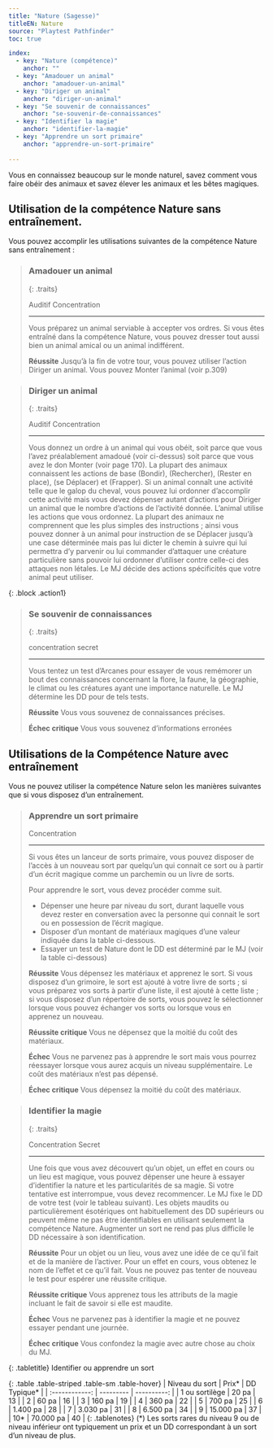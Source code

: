 ```yaml
---
title: "Nature (Sagesse)"
titleEN: Nature
source: "Playtest Pathfinder"
toc: true

index:
  - key: "Nature (compétence)"
    anchor: ""
  - key: "Amadouer un animal"
    anchor: "amadouer-un-animal"
  - key: "Diriger un animal"
    anchor: "diriger-un-animal"
  - key: "Se souvenir de connaissances"
    anchor: "se-souvenir-de-connaissances"
  - key: "Identifier la magie"
    anchor: "identifier-la-magie"
  - key: "Apprendre un sort primaire"
    anchor: "apprendre-un-sort-primaire"
    
---
```


Vous en connaissez beaucoup sur le monde naturel, savez comment vous faire obéir des animaux et savez élever les animaux et les bêtes magiques.

## Utilisation de la compétence Nature sans entraînement.
Vous pouvez accomplir les utilisations suivantes de la compétence Nature sans entraînement :

> ### Amadouer un animal
> 
> {: .traits}
> 
> Auditif
> Concentration
>
> ---
>
> Vous préparez un animal serviable à accepter vos ordres. Si vous êtes entraîné dans la compétence Nature, vous pouvez dresser tout aussi bien un animal amical ou un animal indifférent.
>
> **Réussite** Jusqu’à la fin de votre tour, vous pouvez utiliser l’action Diriger un animal. Vous pouvez Monter l’animal (voir p.309)

> ### Diriger un animal
>
> {: .traits}
> 
> Auditif
> Concentration
>
> ---
> 
> Vous donnez un ordre à un animal qui vous obéit, soit parce que vous l’avez préalablement amadoué (voir ci-dessus) soit parce que vous avez le don Monter (voir page 170).
> La plupart des animaux connaissent les actions de base (Bondir), (Rechercher), (Rester en place), (se Déplacer) et (Frapper).
> Si un animal connaît une activité telle que le galop du cheval, vous pouvez lui ordonner d’accomplir cette activité mais vous devez dépenser autant d’actions pour Diriger un animal que le nombre d’actions de l’activité donnée.
> L’animal utilise les actions que vous ordonnez.
> La plupart des animaux ne comprennent que les plus simples des instructions ; ainsi vous pouvez donner à un animal pour instruction de se Déplacer jusqu’à une case déterminée mais pas lui dicter le chemin à suivre qui lui permettra d’y parvenir ou lui commander d’attaquer une créature particulière sans pouvoir lui ordonner d’utiliser contre celle-ci des attaques non létales.
> Le MJ décide des actions spécificités que votre animal peut utiliser.

{: .block .action1}
> ### Se souvenir de connaissances
> 
> {: .traits}
>
> concentration
> secret
> 
> ---
> 
> Vous tentez un test d’Arcanes pour essayer de vous remémorer un bout des connaissances concernant la flore, la faune, la géographie, le climat ou les créatures ayant une importance naturelle. Le MJ détermine les DD pour de tels tests.
>
> **Réussite** Vous vous souvenez de connaissances précises.
>
> **Échec critique** Vous vous souvenez d’informations erronées

## Utilisations de la Compétence Nature avec entraînement
Vous ne pouvez utiliser la compétence Nature selon les manières suivantes que si vous disposez d’un entraînement.

> ### Apprendre un sort primaire
>
> Concentration
> 
> ---
>
> Si vous êtes un lanceur de sorts primaire, vous pouvez disposer de l’accès à un nouveau sort par quelqu’un qui connait ce sort ou à partir d’un écrit magique comme un parchemin ou un livre de sorts.
> 
> Pour apprendre le sort, vous devez procéder comme suit.
> - Dépenser une heure par niveau du sort, durant laquelle vous devez rester en conversation avec la personne qui connait le sort ou en possession de l’écrit magique.
> - Disposer d’un montant de matériaux magiques d’une valeur indiquée dans la table ci-dessous.
> - Essayer un test de Nature dont le DD est déterminé par le MJ (voir la table ci-dessous)
>
> **Réussite** Vous dépensez les matériaux et apprenez le sort. Si vous disposez d’un grimoire, le sort est ajouté à votre livre de sorts ; si vous préparez vos sorts à partir d’une liste, il est ajouté à cette liste ; si vous disposez d’un répertoire de sorts, vous pouvez le sélectionner lorsque vous pouvez échanger vos sorts ou lorsque vous en apprenez un nouveau.
> 
> **Réussite critique** Vous ne dépensez que la moitié du coût des matériaux.
>
> **Échec** Vous ne parvenez pas à apprendre le sort mais vous pourrez réessayer lorsque vous aurez acquis un niveau supplémentaire. Le coût des matériaux n’est pas dépensé.
>
> **Échec critique** Vous dépensez la moitié du coût des matériaux.

> ### Identifier la magie
> 
> {: .traits}
>
> Concentration
> Secret
>
> ---
>
> Une fois que vous avez découvert qu’un objet, un effet en cours ou un lieu est magique, vous pouvez dépenser une heure à essayer d’identifier la nature et les particularités de sa magie. 
> Si votre tentative est interrompue, vous devez recommencer. Le MJ fixe le DD de votre test (voir le tableau suivant).
> Les objets maudits ou particulièrement ésotériques ont habituellement des DD supérieurs ou peuvent même ne pas être identifiables en utilisant seulement la compétence Nature. 
> Augmenter un sort ne rend pas plus difficile le DD nécessaire à son identification.
>
> **Réussite** Pour un objet ou un lieu, vous avez une idée de ce qu’il fait et de la manière de l’activer. Pour un effet en cours, vous obtenez le nom de l’effet et ce qu’il fait. Vous ne pouvez pas tenter de nouveau le test pour espérer une réussite critique.
>
> **Réussite critique** Vous apprenez tous les attributs de la magie incluant le fait de savoir si elle est maudite.
>
> **Échec** Vous ne parvenez pas à identifier la magie et ne pouvez essayer pendant une journée.
>
> **Échec critique** Vous confondez la magie avec autre chose au choix du MJ.


{: .tabletitle}
Identifier ou apprendre un sort

{: .table .table-striped .table-sm .table-hover}
| Niveau du sort | Prix*     | DD Typique* |
| :------------: | --------- | ----------: |
| 1 ou sortilège | 20 pa     | 13          |
| 2              | 60 pa     | 16          |
| 3              | 160 pa    | 19          |
| 4              | 360 pa    | 22          |
| 5              | 700 pa    | 25          |
| 6              | 1.400 pa  | 28          |
| 7              | 3.030 pa  | 31          |
| 8              | 6.500 pa  | 34          |
| 9              | 15.000 pa | 37          |
| 10*            | 70.000 pa | 40          |
{: .tablenotes}
(*) Les sorts rares du niveau 9 ou de niveau inférieur ont typiquement un prix et un DD correspondant à un sort d’un niveau de plus.